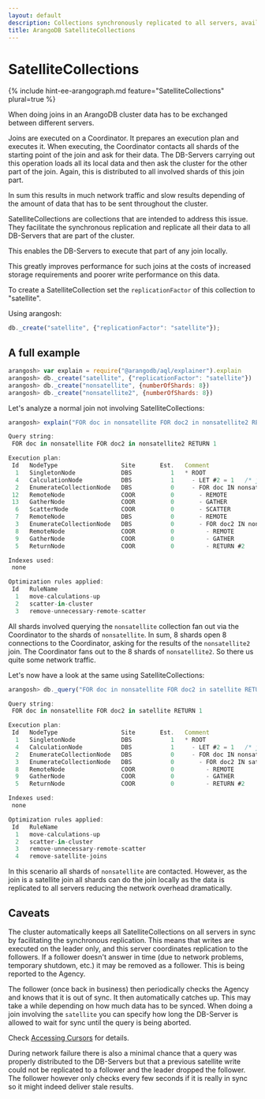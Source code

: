 ```yaml
---
layout: default
description: Collections synchronously replicated to all servers, available in the Enterprise Edition
title: ArangoDB SatelliteCollections
---
```

SatelliteCollections
====================

{% include hint-ee-arangograph.md feature="SatelliteCollections" plural=true %}

When doing joins in an ArangoDB cluster data has to be exchanged between different servers.

Joins are executed on a Coordinator. It prepares an execution plan
and executes it. When executing, the Coordinator contacts all shards of the
starting point of the join and ask for their data. The DB-Servers carrying
out this operation loads all its local data and then ask the cluster for
the other part of the join. Again, this is distributed to all involved shards
of this join part.

In sum this results in much network traffic and slow results depending of the
amount of data that has to be sent throughout the cluster.

SatelliteCollections are collections that are intended to address this issue.
They facilitate the synchronous replication and replicate all their data
to all DB-Servers that are part of the cluster.

This enables the DB-Servers to execute that part of any join locally.

This greatly improves performance for such joins at the costs of increased
storage requirements and poorer write performance on this data.

To create a SatelliteCollection set the `replicationFactor` of this collection
to "satellite".

Using arangosh:

```js
db._create("satellite", {"replicationFactor": "satellite"});
```

A full example
--------------

```js
arangosh> var explain = require("@arangodb/aql/explainer").explain
arangosh> db._create("satellite", {"replicationFactor": "satellite"})
arangosh> db._create("nonsatellite", {numberOfShards: 8})
arangosh> db._create("nonsatellite2", {numberOfShards: 8})
```

Let's analyze a normal join not involving SatelliteCollections:

```js
arangosh> explain("FOR doc in nonsatellite FOR doc2 in nonsatellite2 RETURN 1")

Query string:
 FOR doc in nonsatellite FOR doc2 in nonsatellite2 RETURN 1

Execution plan:
 Id   NodeType                  Site       Est.   Comment
  1   SingletonNode             DBS           1   * ROOT
  4   CalculationNode           DBS           1     - LET #2 = 1   /* json expression */   /* const assignment */
  2   EnumerateCollectionNode   DBS           0     - FOR doc IN nonsatellite   /* full collection scan */
 12   RemoteNode                COOR          0       - REMOTE
 13   GatherNode                COOR          0       - GATHER
  6   ScatterNode               COOR          0       - SCATTER
  7   RemoteNode                DBS           0       - REMOTE
  3   EnumerateCollectionNode   DBS           0       - FOR doc2 IN nonsatellite2   /* full collection scan */
  8   RemoteNode                COOR          0         - REMOTE
  9   GatherNode                COOR          0         - GATHER
  5   ReturnNode                COOR          0         - RETURN #2

Indexes used:
 none

Optimization rules applied:
 Id   RuleName
  1   move-calculations-up
  2   scatter-in-cluster
  3   remove-unnecessary-remote-scatter
```

All shards involved querying the `nonsatellite` collection fan out via the
Coordinator to the shards of `nonsatellite`. In sum, 8 shards open 8 connections
to the Coordinator, asking for the results of the `nonsatellite2` join. The Coordinator
fans out to the 8 shards of `nonsatellite2`. So there us quite some
network traffic.

Let's now have a look at the same using SatelliteCollections:

```js
arangosh> db._query("FOR doc in nonsatellite FOR doc2 in satellite RETURN 1")

Query string:
 FOR doc in nonsatellite FOR doc2 in satellite RETURN 1

Execution plan:
 Id   NodeType                  Site       Est.   Comment
  1   SingletonNode             DBS           1   * ROOT
  4   CalculationNode           DBS           1     - LET #2 = 1   /* json expression */   /* const assignment */
  2   EnumerateCollectionNode   DBS           0     - FOR doc IN nonsatellite   /* full collection scan */
  3   EnumerateCollectionNode   DBS           0       - FOR doc2 IN satellite   /* full collection scan, satellite */
  8   RemoteNode                COOR          0         - REMOTE
  9   GatherNode                COOR          0         - GATHER
  5   ReturnNode                COOR          0         - RETURN #2

Indexes used:
 none

Optimization rules applied:
 Id   RuleName
  1   move-calculations-up
  2   scatter-in-cluster
  3   remove-unnecessary-remote-scatter
  4   remove-satellite-joins
```

In this scenario all shards of `nonsatellite` are contacted. However,
as the join is a satellite join all shards can do the join locally
as the data is replicated to all servers reducing the network overhead
dramatically.

Caveats
-------

The cluster automatically keeps all SatelliteCollections on all servers in sync
by facilitating the synchronous replication. This means that writes are executed
on the leader only, and this server coordinates replication to the followers.
If a follower doesn't answer in time (due to network problems, temporary shutdown, etc.)
it may be removed as a follower. This is being reported to the Agency.

The follower (once back in business) then periodically checks the Agency and knows
that it is out of sync. It then automatically catches up. This may take a while
depending on how much data has to be synced. When doing a join involving the `satellite`
you can specify how long the DB-Server is allowed to wait for sync until the query
is being aborted.

Check [Accessing Cursors](http/aql-query-cursor-accessing-cursors.html)
for details.

During network failure there is also a minimal chance that a query was properly
distributed to the DB-Servers but that a previous satellite write could not be
replicated to a follower and the leader dropped the follower. The follower however
only checks every few seconds if it is really in sync so it might indeed deliver
stale results.
